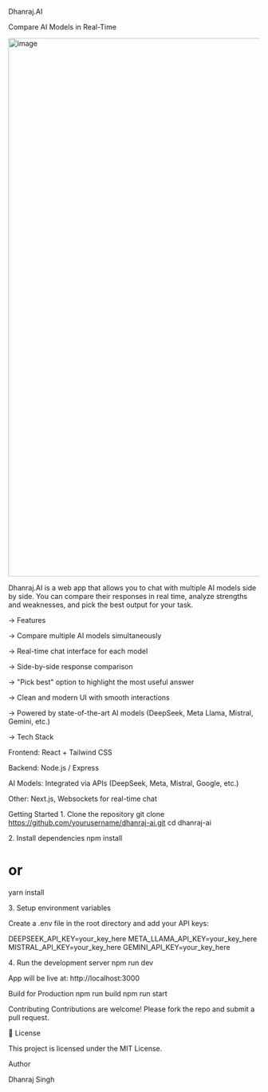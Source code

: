 Dhanraj.AI 

Compare AI Models in Real-Time

<img width="1920" height="1080" alt="image" src="https://github.com/user-attachments/assets/60562711-44c0-466e-9cfc-6eddf9892f4f" />


Dhanraj.AI is a web app that allows you to chat with multiple AI models side by side. You can compare their responses in real time, analyze strengths and weaknesses, and pick the best output for your task.

-> Features

-> Compare multiple AI models simultaneously

-> Real-time chat interface for each model

-> Side-by-side response comparison

-> "Pick best" option to highlight the most useful answer

-> Clean and modern UI with smooth interactions

-> Powered by state-of-the-art AI models (DeepSeek, Meta Llama, Mistral, Gemini, etc.)


-> Tech Stack

Frontend: React + Tailwind CSS

Backend: Node.js / Express

AI Models: Integrated via APIs (DeepSeek, Meta, Mistral, Google, etc.)

Other: Next.js, Websockets for real-time chat

Getting Started
1️. Clone the repository
git clone https://github.com/yourusername/dhanraj-ai.git
cd dhanraj-ai

2️. Install dependencies
npm install
# or
yarn install

3️. Setup environment variables

Create a .env file in the root directory and add your API keys:

DEEPSEEK_API_KEY=your_key_here
META_LLAMA_API_KEY=your_key_here
MISTRAL_API_KEY=your_key_here
GEMINI_API_KEY=your_key_here

4️. Run the development server
npm run dev


App will be live at: http://localhost:3000

Build for Production
npm run build
npm run start

Contributing
Contributions are welcome! Please fork the repo and submit a pull request.

📜 License

This project is licensed under the MIT License.

Author

Dhanraj Singh
